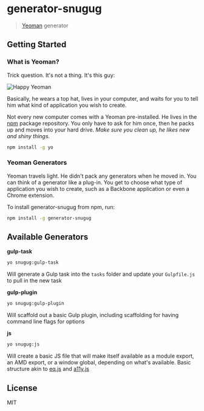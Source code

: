 # generator-snugug

> [Yeoman](http://yeoman.io) generator


## Getting Started

### What is Yeoman?

Trick question. It's not a thing. It's this guy:

![Happy Yeoman](http://i.imgur.com/JHaAlBJ.png)

Basically, he wears a top hat, lives in your computer, and waits for you to tell him what kind of application you wish to create.

Not every new computer comes with a Yeoman pre-installed. He lives in the [npm](https://npmjs.org) package repository. You only have to ask for him once, then he packs up and moves into your hard drive. *Make sure you clean up, he likes new and shiny things.*

```bash
npm install -g yo
```

### Yeoman Generators

Yeoman travels light. He didn't pack any generators when he moved in. You can think of a generator like a plug-in. You get to choose what type of application you wish to create, such as a Backbone application or even a Chrome extension.

To install generator-snugug from npm, run:

```bash
npm install -g generator-snugug
```

## Available Generators

**gulp-task**

```bash
yo snugug:gulp-task
```

Will generate a Gulp task into the `tasks` folder and update your `Gulpfile.js` to pull in the new task

**gulp-plugin**

```bash
yo snugug:gulp-plugin
```

Will scaffold out a basic Gulp plugin, including scaffolding for having command line flags for options

**js**

```bash
yo snugug:js
```

Will create a basic JS file that will make itself available as a module export, an AMD export, or a window global, depending on what's available. Basic structure akin to [eq.js](https://github.com/snugug/eq.js) and [a11y.js](https://github.com/IBM-Watson/a11y.js)

## License

MIT
